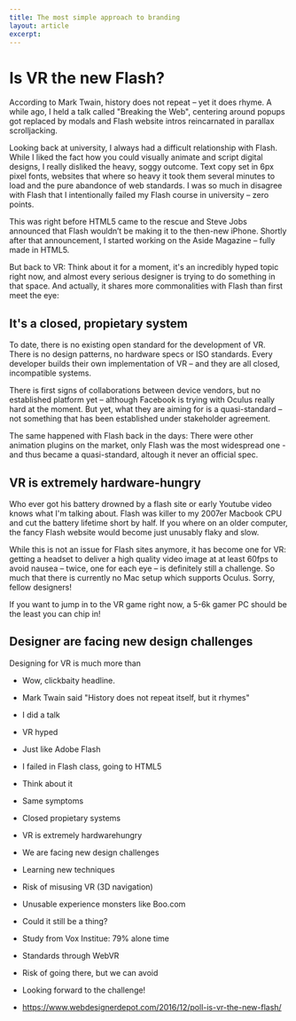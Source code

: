 ```yaml
---
title: The most simple approach to branding
layout: article
excerpt: 
---
```


# Is VR the new Flash?

According to Mark Twain, history does not repeat – yet it does rhyme. A while ago, I held a talk called "Breaking the Web", centering around popups got replaced by modals and Flash website intros reincarnated in parallax scrolljacking.

Looking back at university, I always had a difficult relationship with Flash. While I liked the fact how you could visually animate and script digital designs, I really disliked the heavy, soggy outcome. Text copy set in 6px pixel fonts, websites that where so heavy it took them several minutes to load and the pure abandonce of web standards. I was so much in disagree with Flash that I intentionally failed my Flash course in university – zero points.

This was right before HTML5 came to the rescue and Steve Jobs announced that Flash wouldn’t be making it to the then-new iPhone. Shortly after that announcement, I started working on the Aside Magazine – fully made in HTML5.

But back to VR: Think about it for a moment, it's an incredibly hyped topic right now, and almost every serious designer is trying to do something in that space. And actually, it shares more commonalities with Flash than first meet the eye:

## It's a closed, propietary system

To date, there is no existing open standard for the development of VR. There is no design patterns, no hardware specs or ISO standards. Every developer builds their own implementation of VR – and they are all closed, incompatible systems.

There is first signs of collaborations between device vendors, but no established platform yet – although Facebook is trying with Oculus really hard at the moment. But yet, what they are aiming for is a quasi-standard – not something that has been established under stakeholder agreement.

The same happened with Flash back in the days: There were other animation plugins on the market, only Flash was the most widespread one - and thus became a quasi-standard, altough it never an official spec.

## VR is extremely hardware-hungry

Who ever got his battery drowned by a flash site or early Youtube video knows what I'm talking about. Flash was killer to my 2007er Macbook CPU and cut the battery lifetime short by half. If you where on an older computer, the fancy Flash website would become just unusably flaky and slow.

While this is not an issue for Flash sites anymore, it has become one for VR: getting a headset to deliver a high quality video image at at least 60fps to avoid nausea – twice, one for each eye – is definitely still a challenge. So much that there is currently no Mac setup which supports Oculus. Sorry, fellow designers!

If you want to jump in to the VR game right now, a 5-6k gamer PC should be the least you can chip in!

## Designer are facing new design challenges

Designing for VR is much more than 

- Wow, clickbaity headline.
- Mark Twain said "History does not repeat itself, but it rhymes"
- I did a talk
- VR hyped
- Just like Adobe Flash
- I failed in Flash class, going to HTML5
- Think about it
- Same symptoms
- Closed propietary systems
- VR is extremely hardwarehungry
- We are facing new design challenges
- Learning new techniques
- Risk of misusing VR (3D navigation)
- Unusable experience monsters like Boo.com
- Could it still be a thing?
- Study from Vox Institue: 79% alone time
- Standards through WebVR
- Risk of going there, but we can avoid
- Looking forward to the challenge!

- https://www.webdesignerdepot.com/2016/12/poll-is-vr-the-new-flash/